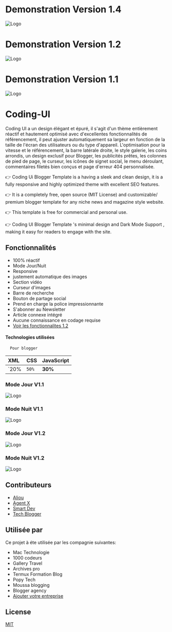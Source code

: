 # Demonstration Version 1.4
![Logo]([https://telegra.ph/file/91c098c67f50a418bb3f9.jpg](https://blogger.googleusercontent.com/img/a/AVvXsEj746uQ8EbPhLERNk5KmIs8umrpe-B5bX-sbWxAwe3JJyfGnvhoRTESJhAx23C_EoZ38cawLjx6joCCXwFqy2GsdutMpQbs4STvlL04LrUy9ZTRrqUHQoBW28fxx79dkV-o9-tew_DMzcGLtSyTrLGzNb2UyiVGT6tkZxM6DxFxDVZtQvfcnM-2ctZf_w=w480-h480-p-k-no-nu))
# Demonstration Version 1.2
![Logo](https://telegra.ph/file/91c098c67f50a418bb3f9.jpg)
# Demonstration Version 1.1
![Logo](https://telegra.ph/file/68047095b7d4afd5f9f7e.jpg)
# Coding-UI
Coding UI a un design élégant et épuré, il s'agit d'un thème entièrement réactif et hautement optimisé avec d'excellentes fonctionnalités de référencement, il peut ajuster automatiquement sa largeur en fonction de la taille de l'écran des utilisateurs ou du type d'appareil. L'optimisation pour la vitesse et le référencement, la barre latérale droite, le style galerie, les coins arrondis, un design exclusif pour Blogger, les publicités prêtes, les colonnes de pied de page, le curseur, les icônes de signet social, le menu déroulant, commentaires filetés bien conçus et page d'erreur 404 personnalisée.

👉 Coding Ui Blogger Template is a having a sleek and clean design, it is a fully responsive and highly optimized theme with excellent SEO features.

👉 It is a completely free, open source (MIT License) and customizable/ premium  blogger template for any niche news and magazine style website.

👉  This template is free for commercial and personal use.

👉 Coding UI Blogger Template 's minimal design and Dark Mode Support , making it easy for readers to engage with the site.

## Fonctionnalités
- 100% réactif
- Mode Jour/Nuit
- Responsive
- justement automatique des images
- Section vidéo
- Curseur d'images
- Barre de recherche
- Bouton de partage social
- Prend en charge la police impressionnante
- S'abonner au Newsletter
- Article connexe intégré
- Aucune connaissance en codage requise
- <a href="https://github.com/codingtuto/Coding-UI/pull/3">Voir les fonctionnalites 1.2</a>
#### Technologies utilisées

```http
  Pour blogger
```

| XML | CSS     | JavaScript               |
| :-------- | :------- | :------------------------- |
| `20% | `50%` | **30%**|

### Mode Jour V1.1
![Logo](https://telegra.ph/file/68047095b7d4afd5f9f7e.jpg)
### Mode Nuit V1.1
![Logo](https://telegra.ph/file/8af257d16dfb785e9d62c.jpg)
### Mode Jour V1.2
![Logo](https://telegra.ph/file/91c098c67f50a418bb3f9.jpg)
### Mode Nuit V1.2
![Logo](https://telegra.ph/file/28176a87e32b405313bdb.jpg)

## Contributeurs
- [Aliou](https://t.me/A_liou)
- [Agent X](https://www.github.com/codingtuto)
- [Smart Dev](https://www.github.com/)
- [Tech Blogger](https://www.github.com/)

## Utilisée par

Ce projet à éte utilisée par les compagnie suivantes:

- Mac Technologie
- 1000 codeurs
- Gallery Travel
- Archives pro
- Termux Formation Blog
- Popy Tech
- Moussa blogging
- Blogger agency
- [Ajouter votre entreprise](https://www.github.com/)

## License

[MIT](https://choosealicense.com/licenses/mit/)
